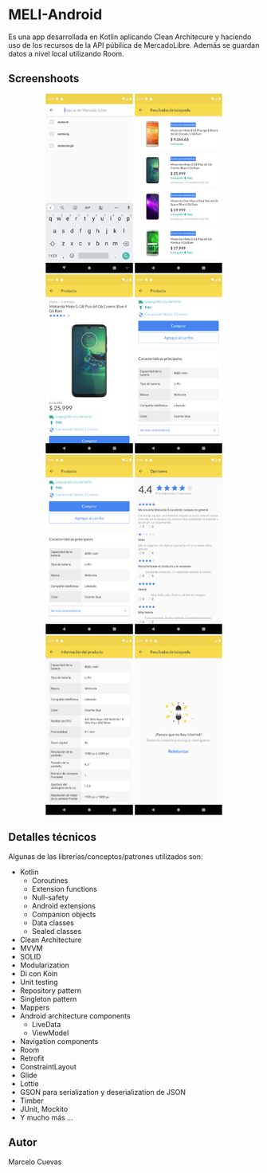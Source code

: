 # MELI-Android

Es una app desarrollada en Kotlin aplicando Clean Architecure y haciendo uso de los recursos de la API púbilica de MercadoLibre. Además se guardan datos a nivel local utilizando Room.

## Screenshoots
<p align="center">
  <img src="screenshots/search.png" width="175"/>
  <img src="screenshots/results.png" width="175"/>
  <img src="screenshots/details1.png" width="175"/>
  <img src="screenshots/detaila2.png" width="175"/>
  <img src="screenshots/detaila2.png" width="175"/>
  <img src="screenshots/reviews.png" width="175"/>
  <img src="screenshots/attributes.png" width="175"/>
  <img src="screenshots/nointernet.png" width="175"/>
</p>

## Detalles técnicos

Algunas de las librerías/conceptos/patrones utilizados son:

- Kotlin
  - Coroutines
  - Extension functions
  - Null-safety
  - Android extensions
  - Companion objects
  - Data classes
  - Sealed classes
- Clean Architecture
- MVVM
- SOLID
- Modularization
- Di con Koin
- Unit testing
- Repository pattern
- Singleton pattern
- Mappers
- Android architecture components
  - LiveData
  - ViewModel
- Navigation components
- Room
- Retrofit
- ConstraintLayout
- Glide
- Lottie
- GSON para serialization y deserialization de JSON
- Timber
- JUnit, Mockito
- Y mucho más ...

## Autor
Marcelo Cuevas
